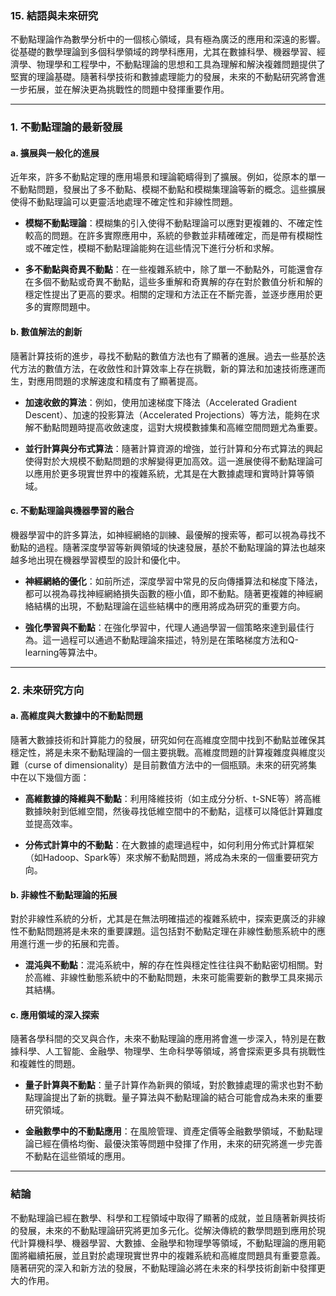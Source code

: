 ### **15. 結語與未來研究**

不動點理論作為數學分析中的一個核心領域，具有極為廣泛的應用和深遠的影響。從基礎的數學理論到多個科學領域的跨學科應用，尤其在數據科學、機器學習、經濟學、物理學和工程學中，不動點理論的思想和工具為理解和解決複雜問題提供了堅實的理論基礎。隨著科學技術和數據處理能力的發展，未來的不動點研究將會進一步拓展，並在解決更為挑戰性的問題中發揮重要作用。

---

### **1. 不動點理論的最新發展**

#### **a. 擴展與一般化的進展**
近年來，許多不動點定理的應用場景和理論範疇得到了擴展。例如，從原本的單一不動點問題，發展出了多不動點、模糊不動點和模糊集理論等新的概念。這些擴展使得不動點理論可以更靈活地處理不確定性和非線性問題。

- **模糊不動點理論**：模糊集的引入使得不動點理論可以應對更複雜的、不確定性較高的問題。在許多實際應用中，系統的參數並非精確確定，而是帶有模糊性或不確定性，模糊不動點理論能夠在這些情況下進行分析和求解。

- **多不動點與奇異不動點**：在一些複雜系統中，除了單一不動點外，可能還會存在多個不動點或奇異不動點，這些多重解和奇異解的存在對於數值分析和解的穩定性提出了更高的要求。相關的定理和方法正在不斷完善，並逐步應用於更多的實際問題中。

#### **b. 數值解法的創新**
隨著計算技術的進步，尋找不動點的數值方法也有了顯著的進展。過去一些基於迭代方法的數值方法，在收斂性和計算效率上存在挑戰，新的算法和加速技術應運而生，對應用問題的求解速度和精度有了顯著提高。

- **加速收斂的算法**：例如，使用加速梯度下降法（Accelerated Gradient Descent）、加速的投影算法（Accelerated Projections）等方法，能夠在求解不動點問題時提高收斂速度，這對大規模數據集和高維空間問題尤為重要。

- **並行計算與分布式算法**：隨著計算資源的增強，並行計算和分布式算法的興起使得對於大規模不動點問題的求解變得更加高效。這一進展使得不動點理論可以應用於更多現實世界中的複雜系統，尤其是在大數據處理和實時計算等領域。

#### **c. 不動點理論與機器學習的融合**
機器學習中的許多算法，如神經網絡的訓練、最優解的搜索等，都可以視為尋找不動點的過程。隨著深度學習等新興領域的快速發展，基於不動點理論的算法也越來越多地出現在機器學習模型的設計和優化中。

- **神經網絡的優化**：如前所述，深度學習中常見的反向傳播算法和梯度下降法，都可以視為尋找神經網絡損失函數的極小值，即不動點。隨著更複雜的神經網絡結構的出現，不動點理論在這些結構中的應用將成為研究的重要方向。

- **強化學習與不動點**：在強化學習中，代理人通過學習一個策略來達到最佳行為。這一過程可以通過不動點理論來描述，特別是在策略梯度方法和Q-learning等算法中。

---

### **2. 未來研究方向**

#### **a. 高維度與大數據中的不動點問題**
隨著大數據技術和計算能力的發展，研究如何在高維度空間中找到不動點並確保其穩定性，將是未來不動點理論的一個主要挑戰。高維度問題的計算複雜度與維度災難（curse of dimensionality）是目前數值方法中的一個瓶頸。未來的研究將集中在以下幾個方面：

- **高維數據的降維與不動點**：利用降維技術（如主成分分析、t-SNE等）將高維數據映射到低維空間，然後尋找低維空間中的不動點，這樣可以降低計算難度並提高效率。
  
- **分佈式計算中的不動點**：在大數據的處理過程中，如何利用分佈式計算框架（如Hadoop、Spark等）來求解不動點問題，將成為未來的一個重要研究方向。

#### **b. 非線性不動點理論的拓展**
對於非線性系統的分析，尤其是在無法明確描述的複雜系統中，探索更廣泛的非線性不動點問題將是未來的重要課題。這包括對不動點定理在非線性動態系統中的應用進行進一步的拓展和完善。

- **混沌與不動點**：混沌系統中，解的存在性與穩定性往往與不動點密切相關。對於高維、非線性動態系統中的不動點問題，未來可能需要新的數學工具來揭示其結構。

#### **c. 應用領域的深入探索**
隨著各學科間的交叉與合作，未來不動點理論的應用將會進一步深入，特別是在數據科學、人工智能、金融學、物理學、生命科學等領域，將會探索更多具有挑戰性和複雜性的問題。

- **量子計算與不動點**：量子計算作為新興的領域，對於數據處理的需求也對不動點理論提出了新的挑戰。量子算法與不動點理論的結合可能會成為未來的重要研究領域。

- **金融數學中的不動點應用**：在風險管理、資產定價等金融數學領域，不動點理論已經在價格均衡、最優決策等問題中發揮了作用，未來的研究將進一步完善不動點在這些領域的應用。

---

### **結論**

不動點理論已經在數學、科學和工程領域中取得了顯著的成就，並且隨著新興技術的發展，未來的不動點理論研究將更加多元化。從解決傳統的數學問題到應用於現代計算機科學、機器學習、大數據、金融學和物理學等領域，不動點理論的應用範圍將繼續拓展，並且對於處理現實世界中的複雜系統和高維度問題具有重要意義。隨著研究的深入和新方法的發展，不動點理論必將在未來的科學技術創新中發揮更大的作用。